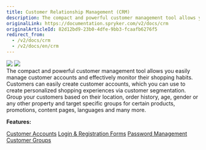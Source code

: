 ```yaml
---
title: Customer Relationship Management (CRM)
description: The compact and powerful customer management tool allows you to easily manage customer accounts and effectively monitor their shopping habits.
originalLink: https://documentation.spryker.com/v2/docs/crm
originalArticleId: 82d12bd9-23b0-4dfe-9bb3-fcaafb6276f5
redirect_from:
  - /v2/docs/crm
  - /v2/docs/en/crm
---
```


<div class='feature-text'>
    <div class='feature-images'>
    <img class="light-mode" src="https://spryker.s3.eu-central-1.amazonaws.com/docs/Document+360/Capabilities+icons/light/CRM.svg"/>
    <img class="dark-mode" src="https://spryker.s3.eu-central-1.amazonaws.com/docs/Document+360/Capabilities+icons/dark/CRM.svg"/>
    </div>
    <div class="feature-text-wrap">
The compact and powerful customer management tool allows you easily manage customer accounts and effectively monitor their shopping habits. Customers can easily create customer accounts, which you can use to create personalized shopping experiences via customer segmentation. Group your customers based on their location, order history, age, gender or any other property and target specific groups for certain products, promotions, content pages, languages and many more.
    </div>
    </div>

**Features:**

<div>
<a class="feature-link" href="https://documentation.spryker.com/v2/docs/customer-accounts">Customer Accounts</a>    
<a class="feature-link" href="https://documentation.spryker.com/v2/docs/login-registration-forms">Login & Registration Forms</a>
<a class="feature-link" href="https://documentation.spryker.com/v2/docs/password-management">Password Management</a>
<a class="feature-link" href="https://documentation.spryker.com/v2/docs/customer-groups">Customer Groups</a>
</div>
